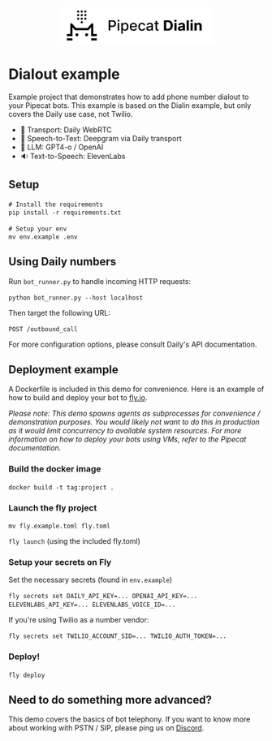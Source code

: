 <div align="center">
 <img alt="pipecat" width="300px" height="auto" src="image.png">
</div>

# Dialout example

Example project that demonstrates how to add phone number dialout to your Pipecat bots. This example is based on the Dialin example, but only covers the Daily use case, not Twilio.

- 🔁 Transport: Daily WebRTC
- 💬 Speech-to-Text: Deepgram via Daily transport
- 🤖 LLM: GPT4-o / OpenAI
- 🔉 Text-to-Speech: ElevenLabs

## Setup

```shell
# Install the requirements
pip install -r requirements.txt

# Setup your env
mv env.example .env
```

## Using Daily numbers

Run `bot_runner.py` to handle incoming HTTP requests:

`python bot_runner.py --host localhost`

Then target the following URL:

`POST /outbound_call`

For more configuration options, please consult Daily's API documentation.


## Deployment example

A Dockerfile is included in this demo for convenience. Here is an example of how to build and deploy your bot to [fly.io](https://fly.io).

*Please note: This demo spawns agents as subprocesses for convenience / demonstration purposes. You would likely not want to do this in production as it would limit concurrency to available system resources. For more information on how to deploy your bots using VMs, refer to the Pipecat documentation.*

### Build the docker image

`docker build -t tag:project .`

### Launch the fly project

`mv fly.example.toml fly.toml`

`fly launch` (using the included fly.toml)

### Setup your secrets on Fly

Set the necessary secrets (found in `env.example`)

`fly secrets set DAILY_API_KEY=... OPENAI_API_KEY=... ELEVENLABS_API_KEY=... ELEVENLABS_VOICE_ID=...`

If you're using Twilio as a number vendor:

`fly secrets set TWILIO_ACCOUNT_SID=... TWILIO_AUTH_TOKEN=...`

### Deploy!

`fly deploy`

## Need to do something more advanced?

This demo covers the basics of bot telephony. If you want to know more about working with PSTN / SIP, please ping us on [Discord](https://discord.gg/pipecat).